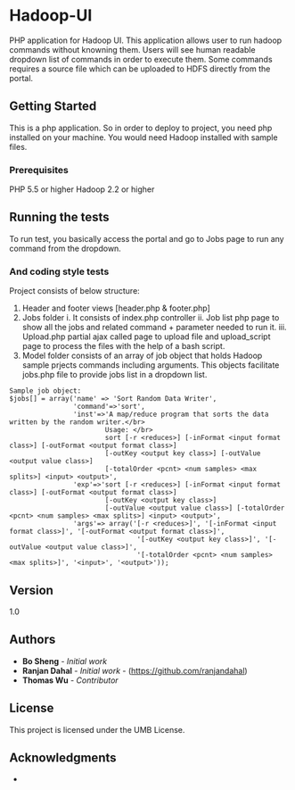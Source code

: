 # Hadoop-UI
PHP application for Hadoop UI. This application allows user to run hadoop commands without knowning them. Users will see human readable dropdown list of commands in order to execute them. Some commands requires a source file which can be uploaded to HDFS directly from the portal.

## Getting Started
This is a php application. So in order to deploy to project, you need php installed on your machine. You would need Hadoop installed with sample files.

### Prerequisites
PHP 5.5 or higher
Hadoop 2.2 or higher

## Running the tests
To run test, you basically access the portal and go to Jobs page to run any command from the dropdown. 

### And coding style tests
Project consists of below structure:
1. Header and footer views [header.php & footer.php]
2. Jobs folder
  i.   It consists of index.php controller
  ii.  Job list php page to show all the jobs and related command + parameter needed to run it.
  iii. Upload.php partial ajax called page to upload file and upload_script page to process the files with the help of a bash script.
3. Model folder consists of an array of job object that holds Hadoop sample prjects commands including arguments. This objects facilitate jobs.php file to provide jobs list in a dropdown list.
```
Sample job object:
$jobs[] = array('name' => 'Sort Random Data Writer', 
                'command'=>'sort', 
                'inst'=>'A map/reduce program that sorts the data written by the random writer.</br>
                        Usage: </br>
                        sort [-r <reduces>] [-inFormat <input format class>] [-outFormat <output format class>] 
                        [-outKey <output key class>] [-outValue <output value class>] 
                        [-totalOrder <pcnt> <num samples> <max splits>] <input> <output>', 
                'exp'=>'sort [-r <reduces>] [-inFormat <input format class>] [-outFormat <output format class>]
                        [-outKey <output key class>] 
                        [-outValue <output value class>] [-totalOrder <pcnt> <num samples> <max splits>] <input> <output>',
                'args'=> array('[-r <reduces>]', '[-inFormat <input format class>]', '[-outFormat <output format class>]',
                                '[-outKey <output key class>]', '[-outValue <output value class>]',
                                '[-totalOrder <pcnt> <num samples> <max splits>]', '<input>', '<output>'));
```

## Version
1.0

## Authors
* **Bo Sheng** - *Initial work*
* **Ranjan Dahal** - *Initial work* - (https://github.com/ranjandahal)
* **Thomas Wu** - *Contributor*

## License
This project is licensed under the UMB License.

## Acknowledgments
* 

